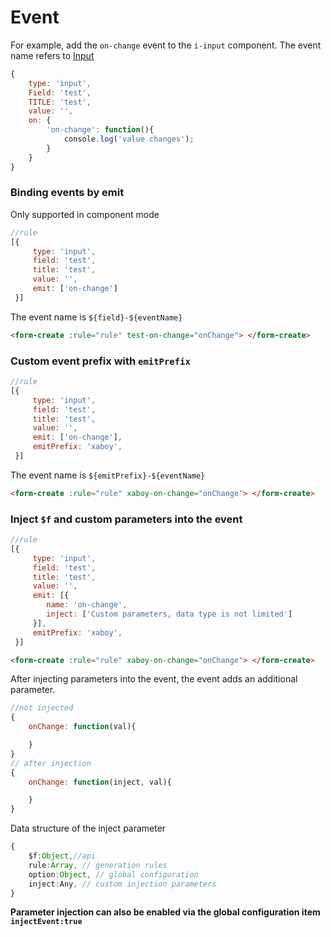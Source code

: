 # Event

For example, add the `on-change` event to the `i-input` component. The event name refers to [Input](/en/v2/iview/components/input.html#events)

```js
{
    type: 'input',
    Field: 'test',
    TITLE: 'test',
    value: '',
    on: {
        'on-change': function(){
            console.log('value changes');
        }
    }
}
```

### Binding events by emit

Only supported in component mode

```js
//rule
[{
     type: 'input',
     field: 'test',
     title: 'test',
     value: '',
     emit: ['on-change']
 }]
```

The event name is `${field}-${eventName}`
```html
<form-create :rule="rule" test-on-change="onChange"> </form-create>
```

### Custom event prefix with `emitPrefix`

```js
//rule
[{
     type: 'input',
     field: 'test',
     title: 'test',
     value: '',
     emit: ['on-change'],
     emitPrefix: 'xaboy',
 }]
```

The event name is `${emitPrefix}-${eventName}`
```html
<form-create :rule="rule" xaboy-on-change="onChange"> </form-create>
```

### Inject `$f` and custom parameters into the event

```js
//rule
[{
     type: 'input',
     field: 'test',
     title: 'test',
     value: '',
     emit: [{
        name: 'on-change',
        inject: ['Custom parameters, data type is not limited']
     }],
     emitPrefix: 'xaboy',
 }]
```

```html
<form-create :rule="rule" xaboy-on-change="onChange"> </form-create>
```
After injecting parameters into the event, the event adds an additional parameter.

```js
//not injected
{
    onChange: function(val){

    }
}
// after injection
{
    onChange: function(inject, val){

    }
}
```

Data structure of the inject parameter
```ts
{
    $f:Object,//api
    rule:Array, // ​​generation rules
    option:Object, // ​​global configuration
    inject:Any, // ​​custom injection parameters
}
```

**Parameter injection can also be enabled via the global configuration item `injectEvent:true`**
